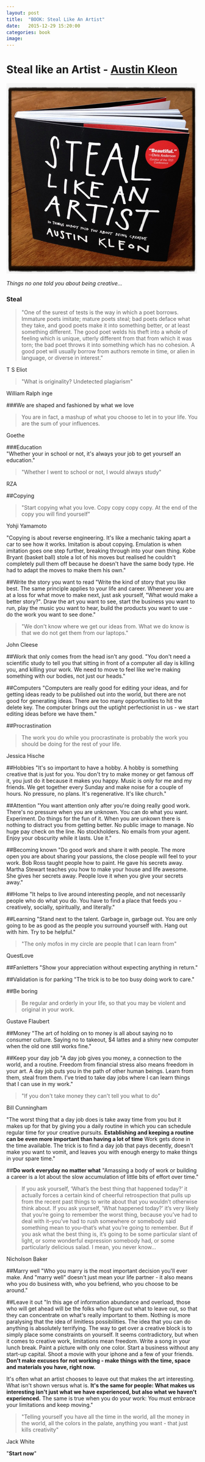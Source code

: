 ```yaml
---
layout: post
title:  "BOOK: Steal Like An Artist"
date:   2015-12-29 15:20:00
categories: book
image:
---
```


# Steal like an Artist - [Austin Kleon](http://www.amazon.co.uk/Steal-Like-Artist-Austin-Kleon/dp/0761169253)

![](/assets/article_images/2015-12-29-steal-like-an-artist/steallikeanartist.jpg)

*Things no one told you about being creative...*
### Steal
> "One of the surest of tests is the way in which a poet borrows. Immature poets imitate; mature poets steal; bad poets deface what they take, and good poets make it into something better, or at least something different. The good poet welds his theft into a whole of feeling which is unique, utterly different from that from which it was torn; the bad poet throws it into something which has no cohesion. A good poet will usually borrow from authors remote in time, or alien in language, or diverse in interest."

T S Eliot

>"What is originality? Undetected plagiarism"

William Ralph inge

###We are shaped and fashioned by what we love
<br>
>You are in fact, a mashup of what you choose to let in to your life. You are the sum of your influences.

Goethe


###Education
<br>
"Whether your in school or not, it's always your job to get yourself an education." 
>"Whether I went to school or not, I would always study" 

RZA

##Copying

>"Start copying what you love. Copy copy copy copy. At the end of the copy you will find yourself"

Yohji Yamamoto

"Copying is about reverse engineering. It's like a mechanic taking apart a car to see how it works.
Imitation is about copying. Emulation is when imitation goes one step further, breaking through into your own thing.
Kobe Bryant (basket ball) stole a lot of his moves but realised he couldn't completely pull them off because he doesn't have the same body type.
He had to adapt the moves to make them his own."

##Write the story you want to read
"Write the kind of story that you like best. The same principle applies to your life and career. 
Whenever you are at a loss for what move to make next, just ask yourself, "What would make a better story?".
Draw the art you want to see, start the business you want to run, play the music you want to hear, 
build the products you want to use - do the work you want to see done."

>"We don't know where we get our ideas from. What we do know is that we do not get them from our laptops."

John Cleese

##Work that only comes from the head isn't any good.
"You don't need a scientific study to tell you that sitting in front of a computer all day is killing you, and killing your work.
We need to move to feel like we're making something with our bodies, not just our heads." 

##Computers
"Computers are really good for editing your ideas, and for getting ideas ready to be published out into the world, but there are not good for generating ideas.
There are too many opportunities to hit the delete key. The computer brings out the uptight perfectionist in us - we start editing ideas before we have them."

##Procrastination
>The work you do while you procrastinate is probably the work you should be doing for the rest of your life.

Jessica Hische

##Hobbies
"It's so important to have a hobby. A hobby is something creative that is just for you. You don't try to make money or get famous off it, you just do it because it makes you happy.
Music is only for me and my friends. We get together every Sunday and make noise for a couple of hours. 
No pressure, no plans. It's regenerative. It's like church."

##Attention
"You want attention only after you're doing really good work. There's no pressure when you are unknown. You can do what you want. Experiment. Do things for the fun of it. When you are unkown there is nothing to distract you from getting better. 
No public image to manage. No huge pay check on the line. No stockholders. No emails from your agent. Enjoy your obscurity while it lasts. Use it."

##Becoming known
"Do good work and share it with people. The more open you are about sharing your passions, the close people will feel to your work.
Bob Ross taught people how to paint. He gave his secrets away. Martha Stewart teaches you how to make your house and life awesome.
She gives her secrets away. People love it when you give your secrets away."

##Home
"It helps to live around interesting people, and not necessarily people who do what you do. 
You have to find a place that feeds you - creatively, socially, spiritually, and literally."

##Learning
"Stand next to the talent. Garbage in, garbage out. 
You are only going to be as good as the people you surround yourself with.
Hang out with him. Try to be helpful."

>"The only mofos in my circle are people that I can learn from"

QuestLove

##Fanletters
"Show your appreciation without expecting anything in return."

##Validation is for parking
"The trick is to be too busy doing work to care."

##Be boring
>Be regular and orderly in your life, so that you may be violent and original in your work.

Gustave Flaubert

##Money
"The art of holding on to money is all about saying no to consumer culture. Saying no to takeout, $4 lattes and a shiny new computer when the old one still works fine."

##Keep your day job
"A day job gives you money, a connection to the world, and a routine. Freedom from financial stress also means freedom in your art.
A day job puts you in the path of other human beings. Learn from them, steal from them. I've tried to take day jobs where I can learn things that I can use in my work."

>"If you don't take money they can't tell you what to do"

Bill Cunningham

"The worst thing that a day job does is take away time from you but it makes up for that by giving you a daily routine in which you can schedule regular time for your creative pursuits.
**Establishing and keeping a routine can be even more important than having a lot of time**
Work gets done in the time available.
The trick is to find a day job that pays decently, doesn't make you want to vomit, and leaves you with enough energy to make things in your spare time."

##**Do work everyday no matter what** 
"Amassing a body of work or building a career is a lot about the slow accumulation of little bits of effort over time."

> If you ask yourself, ‘What’s the best thing that happened today?’ it actually forces a certain kind of cheerful retrospection that pulls up from the recent past things to write about that you wouldn’t otherwise think about. If you ask yourself, 'What happened today?’ it’s very likely that you’re going to remember the worst thing, because you’ve had to deal with it–you’ve had to rush somewhere or somebody said something mean to you–that’s what you’re going to remember. But if you ask what the best thing is, it’s going to be some particular slant of light, or some wonderful expression somebody had, or some particularly delicious salad. I mean, you never know… 

Nicholson Baker

##Marry well
"Who you marry is the most important decision you'll ever make. And "marry well" doesn't just mean your life partner - it also means who you do business with, who you befriend, who you choose to be around."

##Leave it out
"In this age of information abundance and overload, those who will get ahead will be the folks who figure out what to leave out, so that they can concentrate on what's really important to them.
Nothing is more paralysing that the idea of limitless possibilities. The idea that you can do anything is absolutely terrifying.
The way to get over a creative block is to simply place some constraints on yourself. It seems contradictory, but when it comes to creative work, limitations mean freedom.
Write a song in your lunch break. Paint a picture with only one color. Start a business without any start-up capital. Shoot a movie with your iphone and a few of your friends.
**Don't make excuses for not working - make things with the time, space and materials you have, right now.**

It's often what an artist chooses to leave out that makes the art interesting. 
What isn't shown versus what is. **It's the same for people: What makes us interesting isn't just what we have experienced, but also what we haven't experienced.** 
The same is true when you do your work: You must embrace your limitations and keep moving."

>"Telling yourself you have all the time in the world, all the money in the world, all the colors in the palate, anything you want - that just kills creativity"

Jack White

"**Start now**"
